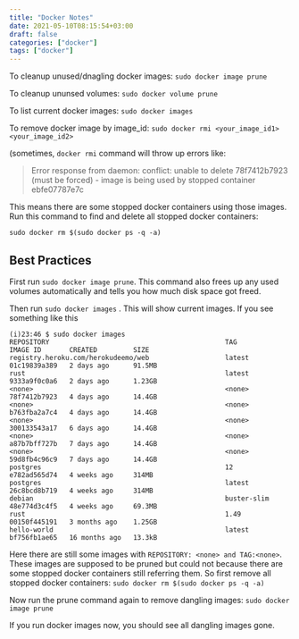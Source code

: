 ```yaml
---
title: "Docker Notes"
date: 2021-05-10T08:15:54+03:00
draft: false 
categories: ["docker"]
tags: ["docker"]
---
```


To cleanup unused/dnagling docker images:  `sudo docker image prune` 

To cleanup ununsed volumes: `sudo docker volume prune`

To list current docker images: `sudo docker images`

To remove docker image by image_id: `sudo docker rmi <your_image_id1> <your_image_id2>`

(sometimes, `docker rmi` command will throw up errors like:
> Error response from daemon: conflict: unable to delete 78f7412b7923 (must be forced) - image is being used by stopped container ebfe07787e7c

This means there are some stopped docker containers using those images. Run this command to find and delete all stopped docker containers: 
```shell
sudo docker rm $(sudo docker ps -q -a)
```
## Best Practices
First run `sudo docker image prune`. This command also frees up any used volumes automatically and tells you how much disk space got freed.

Then run `sudo docker images` . This will show current images. If you see something like this
```
(i)23:46 $ sudo docker images
REPOSITORY                                            TAG           IMAGE ID       CREATED         SIZE
registry.heroku.com/herokudeemo/web                   latest        01c19839a389   2 days ago      91.5MB
rust                                                  latest        9333a9f0c0a6   2 days ago      1.23GB
<none>                                                <none>        78f7412b7923   4 days ago      14.4GB
<none>                                                <none>        b763fba2a7c4   4 days ago      14.4GB
<none>                                                <none>        300133543a17   6 days ago      14.4GB
<none>                                                <none>        a87b7bff727b   7 days ago      14.4GB
<none>                                                <none>        59d8fb4c96c9   7 days ago      14.4GB
postgres                                              12            e782ad565d74   4 weeks ago     314MB
postgres                                              latest        26c8bcd8b719   4 weeks ago     314MB
debian                                                buster-slim   48e774d3c4f5   4 weeks ago     69.3MB
rust                                                  1.49          00150f445191   3 months ago    1.25GB
hello-world                                           latest        bf756fb1ae65   16 months ago   13.3kB

```
Here there are still some images with `REPOSITORY: <none> and TAG:<none>`. These images are supposed to be pruned but could not because there are some stopped docker containers still referring them. So first remove all stopped docker containers: `sudo docker rm $(sudo docker ps -q -a)`

Now run the prune command again to remove dangling images: `sudo docker image prune`

If you run docker images now, you should see all dangling images gone.